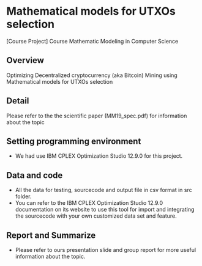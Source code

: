 # Mathematical models for UTXOs selection 
 [Course Project] Course Mathematic Modeling in Computer Science 
## Overview
Optimizing Decentralized cryptocurrency (aka Bitcoin) Mining using Mathematical models for UTXOs selection 
## Detail
Please refer to the the scientific paper (MM19_spec.pdf) for information about the topic
## Setting programming environment
- We had use IBM CPLEX Optimization Studio 12.9.0 for this project. 
## Data and code
- All the data for testing, sourcecode and output file in csv format in src folder.
- You can refer to the IBM CPLEX Optimization Studio 12.9.0 documentation on its website to use this tool for import and integrating the sourcecode with your own customized data set and feature.
## Report and Summarize
- Please refer to ours presentation slide and group report for more useful information about the topic.
